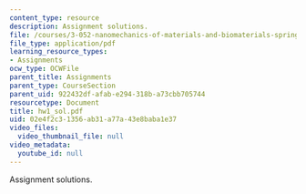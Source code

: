 ```yaml
---
content_type: resource
description: Assignment solutions.
file: /courses/3-052-nanomechanics-of-materials-and-biomaterials-spring-2007/02e4f2c31356ab31a77a43e8baba1e37_hw1_sol.pdf
file_type: application/pdf
learning_resource_types:
- Assignments
ocw_type: OCWFile
parent_title: Assignments
parent_type: CourseSection
parent_uid: 922432df-afab-e294-318b-a73cbb705744
resourcetype: Document
title: hw1_sol.pdf
uid: 02e4f2c3-1356-ab31-a77a-43e8baba1e37
video_files:
  video_thumbnail_file: null
video_metadata:
  youtube_id: null
---
```

Assignment solutions.

